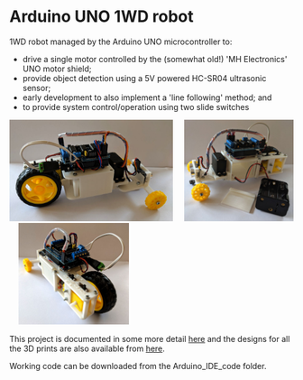 # Arduino UNO 1WD robot
1WD robot managed by the Arduino UNO microcontroller to:
- drive a single motor controlled by the (somewhat old!) 'MH Electronics' UNO motor shield;
- provide object detection using a 5V powered HC-SR04 ultrasonic sensor; 
- early development to also implement a 'line following' method; and
- to provide system control/operation using two slide switches

<img src="images\1-wheeler_20190605_160454_800w.jpg" width="290" height="180"> &nbsp; &nbsp; <img src="images\1-wheeler_20190605_160404_800w.jpg" width="194" height="180"> &nbsp; &nbsp; <img src="images\1-wheeler_20190605_160526_800w.jpg" width="196" height="180"> 

This project is documented in some more detail [here](https://onlinedevices.org.uk/Arduino_Uno_1WD_robot) and the designs for all the 3D prints are also available from [here](https://www.printables.com/model/1255122-arduino-uno-1wd-robot-components).

Working code can be downloaded from the Arduino_IDE_code folder.
